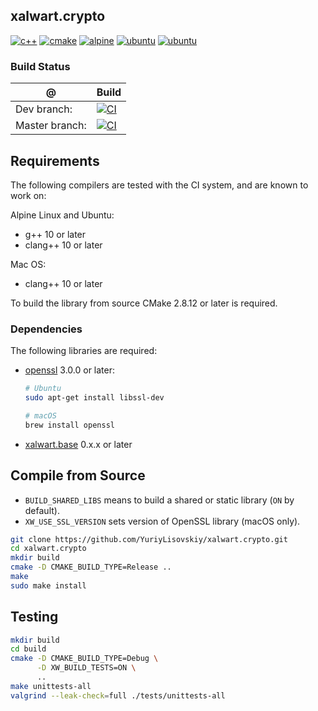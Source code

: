 ## xalwart.crypto
[![c++](https://img.shields.io/badge/c%2B%2B-20-6c85cf)](https://isocpp.org/)
[![cmake](https://img.shields.io/badge/cmake-%3E=2.8.12-success)](https://cmake.org/)
[![alpine](https://img.shields.io/badge/Alpine_Linux-0D597F?style=flat&logo=alpine-linux&logoColor=white)](https://alpinelinux.org/)
[![ubuntu](https://img.shields.io/badge/Ubuntu-E95420?style=flat&logo=ubuntu&logoColor=white)](https://ubuntu.com/)
[![ubuntu](https://img.shields.io/badge/macOS-343D46?style=flat&logo=apple&logoColor=F0F0F0)](https://www.apple.com/macos)

### Build Status
| @ | Build |
|---|---|
| Dev branch: | [![CI](https://github.com/YuriyLisovskiy/xalwart.crypto/actions/workflows/ci.yml/badge.svg?branch=dev)](https://github.com/YuriyLisovskiy/xalwart.crypto/actions/workflows/ci.yml?query=branch%3Adev) |
| Master branch: | [![CI](https://github.com/YuriyLisovskiy/xalwart.crypto/actions/workflows/ci.yml/badge.svg?branch=master)](https://github.com/YuriyLisovskiy/xalwart.crypto/actions/workflows/ci.yml?query=branch%3Amaster) |

## Requirements
The following compilers are tested with the CI system, and are known to work
on:

Alpine Linux and Ubuntu:
* g++ 10 or later
* clang++ 10 or later

Mac OS:
* clang++ 10 or later

To build the library from source CMake 2.8.12 or later is required.

### Dependencies
The following libraries are required:
- [openssl]() 3.0.0 or later:
  ```bash
  # Ubuntu
  sudo apt-get install libssl-dev
  
  # macOS
  brew install openssl
  ```

- [xalwart.base](https://github.com/YuriyLisovskiy/xalwart.base) 0.x.x or later

## Compile from Source
* `BUILD_SHARED_LIBS` means to build a shared or static library (`ON` by default).
* `XW_USE_SSL_VERSION` sets version of OpenSSL library (macOS only).
```bash
git clone https://github.com/YuriyLisovskiy/xalwart.crypto.git
cd xalwart.crypto
mkdir build
cmake -D CMAKE_BUILD_TYPE=Release ..
make
sudo make install
```

## Testing
```bash
mkdir build
cd build
cmake -D CMAKE_BUILD_TYPE=Debug \
      -D XW_BUILD_TESTS=ON \
      ..
make unittests-all
valgrind --leak-check=full ./tests/unittests-all
```
